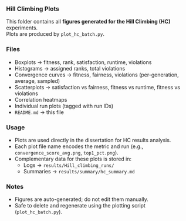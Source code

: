 ### Hill Climbing Plots

This folder contains all **figures generated for the Hill Climbing (HC)** experiments.  
Plots are produced by `plot_hc_batch.py`.

### Files

- Boxplots → fitness, rank, satisfaction, runtime, violations  
- Histograms → assigned ranks, total violations  
- Convergence curves → fitness, fairness, violations (per-generation, average, sampled)  
- Scatterplots → satisfaction vs fairness, fitness vs runtime, fitness vs violations  
- Correlation heatmaps  
- Individual run plots (tagged with run IDs)  
- `README.md` → this file  

### Usage

- Plots are used directly in the dissertation for HC results analysis.  
- Each plot file name encodes the metric and run (e.g., `convergence_score_avg.png`, `top1_pct.png`).  
- Complementary data for these plots is stored in:  
  - Logs → `results/Hill_climbing_runs/`  
  - Summaries → `results/summary/hc_summary.md`  

### Notes

- Figures are auto-generated; do not edit them manually.  
- Safe to delete and regenerate using the plotting script (`plot_hc_batch.py`).  
